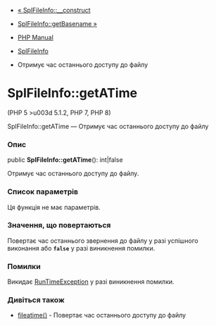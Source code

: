 - [« SplFileInfo::\_\_construct](splfileinfo.construct.md)
- [SplFileInfo::getBasename »](splfileinfo.getbasename.md)

- [PHP Manual](index.md)
- [SplFileInfo](class.splfileinfo.md)
- Отримує час останнього доступу до файлу

# SplFileInfo::getATime

(PHP 5 \>u003d 5.1.2, PHP 7, PHP 8)

SplFileInfo::getATime — Отримує час останнього доступу до файлу

### Опис

public **SplFileInfo::getATime**(): int\|false

Отримує час останнього доступу до файлу.

### Список параметрів

Ця функція не має параметрів.

### Значення, що повертаються

Повертає час останнього звернення до файлу у разі успішного
виконання або **`false`** у разі виникнення помилки.

### Помилки

Викидає [RunTimeException](class.runtimeexception.md) у разі
виникнення помилки.

### Дивіться також

- [fileatime()](function.fileatime.md) - Повертає час останнього
доступу до файлу
